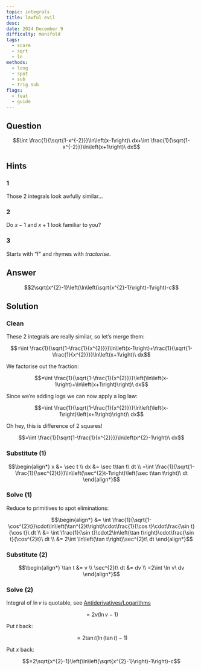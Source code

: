 ```yaml
---
topic: integrals
title: lawful evil
desc: 
date: 2024 December 9
difficulty: manifold
tags:
  - scare
  - sqrt
  - ln
methods:
  - long
  - spot
  - sub
  - trig sub
flags:
  - feat
  - guide
---
```



## Question
```math
\int \frac{1}{\sqrt{1-x^{-2}}}\ln\left(x-1\right)\ dx+\int \frac{1}{\sqrt{1-x^{-2}}}\ln\left(x+1\right)\ dx
```


## Hints

### 1
Those 2 integrals look awfully similar...

### 2
Do $x - 1$ and $x + 1$ look familiar to you?

### 3
Starts with “f” and rhymes with *tractorise*.


## Answer
```math
2\sqrt{x^{2}-1}\left(\ln\left(\sqrt{x^{2}-1}\right)-1\right)-c
```


## Solution

### Clean
These 2 integrals are really similar, so let’s merge them:

```math
=\int \frac{1}{\sqrt{1-\frac{1}{x^{2}}}}\ln\left(x-1\right)+\frac{1}{\sqrt{1-\frac{1}{x^{2}}}}\ln\left(x+1\right)\ dx
```

We factorise out the fraction:

```math
=\int \frac{1}{\sqrt{1-\frac{1}{x^{2}}}}\left(\ln\left(x-1\right)+\ln\left(x+1\right)\right)\ dx
```

Since we’re adding logs we can now apply a log law:

```math
=\int \frac{1}{\sqrt{1-\frac{1}{x^{2}}}}\ln\left(\left(x-1\right)\left(x+1\right)\right)\ dx
```

Oh hey, this is difference of 2 squares!

```math
=\int \frac{1}{\sqrt{1-\frac{1}{x^{2}}}}\ln\left(x^{2}-1\right)\ dx
```

### Substitute (1)

```math
\begin{align*}
  x &= \sec t
  \\ dx &= \sec t\tan t\ dt
  \\ =\int \frac{1}{\sqrt{1-\frac{1}{\sec^{2}t}}}\ln\left(\sec^{2}t-1\right)\left(\sec t\tan t\right)\ dt
\end{align*}
```

### Solve (1)
Reduce to primitives to spot eliminations:

```math
\begin{align*}
  &= \int \frac{1}{\sqrt{1-\cos^{2}t}}\cdot\ln\left(\tan^{2}t\right)\cdot\frac{1}{\cos t}\cdot\frac{\sin t}{\cos t}\ dt
  \\ &= \int \frac{1}{\sin t}\cdot2\ln\left(\tan t\right)\cdot\frac{\sin t}{\cos^{2}t}\ dt
  \\ &= 2\int \ln\left(\tan t\right)\sec^{2}t\ dt
\end{align*}
```

### Substitute (2)

```math
\begin{align*}
  \tan t &= v
  \\ \sec^{2}t\ dt &= dv
  \\ =2\int \ln v\ dv
\end{align*}
```

### Solve (2)
Integral of $\ln{v}$ is quotable, see [Antiderivatives/Logarithms](../../../scriptures/integrals/antiderivatives/ln.md)

```math
=2v\left(\ln v-1\right)
```

Put $t$ back:

```math
=2\tan t\left(\ln\left(\tan t\right)-1\right)
```

Put $x$ back:

```math
=2\sqrt{x^{2}-1}\left(\ln\left(\sqrt{x^{2}-1}\right)-1\right)-c
```

